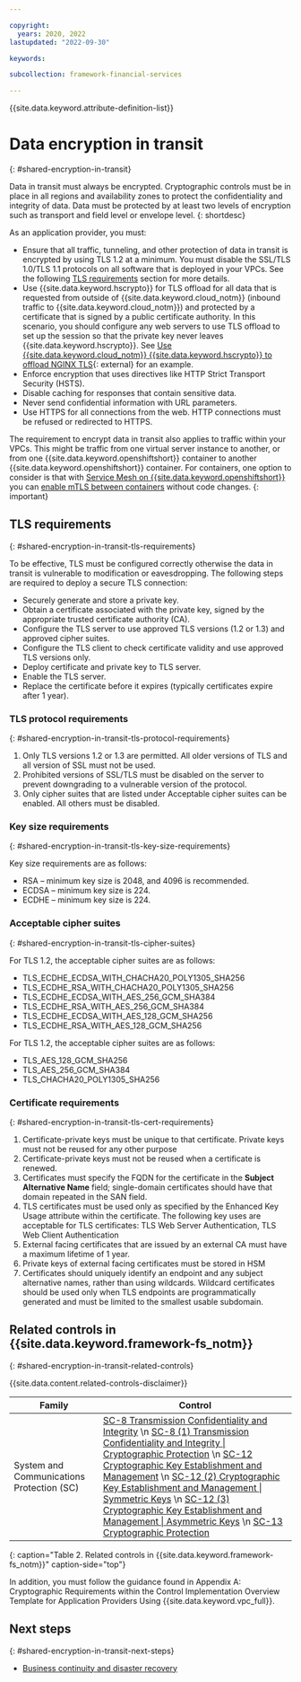 ```yaml
---

copyright:
  years: 2020, 2022
lastupdated: "2022-09-30"

keywords: 

subcollection: framework-financial-services

---
```


{{site.data.keyword.attribute-definition-list}}

# Data encryption in transit
{: #shared-encryption-in-transit}

Data in transit must always be encrypted. Cryptographic controls must be in place in all regions and availability zones to protect the confidentiality and integrity of data. Data must be protected by at least two levels of encryption such as transport and field level or envelope level.
{: shortdesc}

As an application provider, you must:

* Ensure that all traffic, tunneling, and other protection of data in transit is encrypted by using TLS 1.2 at a minimum. You must disable the SSL/TLS 1.0/TLS 1.1 protocols on all software that is deployed in your VPCs. See the following [TLS requirements](#vpc-architecture-encryption-in-transit-tls-requirements) section for more details.
* Use {{site.data.keyword.hscrypto}} for TLS offload for all data that is requested from outside of {{site.data.keyword.cloud_notm}} (inbound traffic to {{site.data.keyword.cloud_notm}}) and protected by a certificate that is signed by a public certificate authority. In this scenario, you should configure any web servers to use TLS offload to set up the session so that the private key never leaves {{site.data.keyword.hscrypto}}. See [Use {{site.data.keyword.cloud_notm}} {{site.data.keyword.hscrypto}} to offload NGINX TLS](https://developer.ibm.com/tutorials/use-hyper-protect-crypto-services-to-offload-nginx-tls/){: external} for an example.
* Enforce encryption that uses directives like HTTP Strict Transport Security (HSTS).
* Disable caching for responses that contain sensitive data.
* Never send confidential information with URL parameters.
* Use HTTPS for all connections from the web. HTTP connections must be refused or redirected to HTTPS.

The requirement to encrypt data in transit also applies to traffic within your VPCs. This might be traffic from one virtual server instance to another, or from one {{site.data.keyword.openshiftshort}} container to another {{site.data.keyword.openshiftshort}} container. For containers, one option to consider is that with [Service Mesh on {{site.data.keyword.openshiftshort}}](/docs/solution-tutorials?topic=solution-tutorials-openshift-service-mesh) you can [enable mTLS between containers](/docs/solution-tutorials?topic=solution-tutorials-openshift-service-mesh#openshift-service-mesh-secure_services) without code changes.
{: important}

## TLS requirements
{: #shared-encryption-in-transit-tls-requirements}

To be effective, TLS must be configured correctly otherwise the data in transit is vulnerable to modification or eavesdropping. The following steps are required to deploy a secure TLS connection:

* Securely generate and store a private key.
* Obtain a certificate associated with the private key, signed by the appropriate trusted certificate authority (CA).
* Configure the TLS server to use approved TLS versions (1.2 or 1.3) and approved cipher suites.
* Configure the TLS client to check certificate validity and use approved TLS versions only.
* Deploy certificate and private key to TLS server.
* Enable the TLS server.
* Replace the certificate before it expires (typically certificates expire after 1 year).

### TLS protocol requirements
{: #shared-encryption-in-transit-tls-protocol-requirements}

1. Only TLS versions 1.2 or 1.3 are permitted. All older versions of TLS and all version of SSL must not be used.
2. Prohibited versions of SSL/TLS must be disabled on the server to prevent downgrading to a vulnerable version of the protocol.
3. Only cipher suites that are listed under Acceptable cipher suites can be enabled. All others must be disabled.

### Key size requirements
{: #shared-encryption-in-transit-tls-key-size-requirements}

Key size requirements are as follows:

* RSA – minimum key size is 2048, and 4096 is recommended.
* ECDSA – minimum key size is 224.
* ECDHE – minimum key size is 224.

### Acceptable cipher suites
{: #shared-encryption-in-transit-tls-cipher-suites}

For TLS 1.2, the acceptable cipher suites are as follows:

* TLS_ECDHE_ECDSA_WITH_CHACHA20_POLY1305_SHA256
* TLS_ECDHE_RSA_WITH_CHACHA20_POLY1305_SHA256
* TLS_ECDHE_ECDSA_WITH_AES_256_GCM_SHA384
* TLS_ECDHE_RSA_WITH_AES_256_GCM_SHA384
* TLS_ECDHE_ECDSA_WITH_AES_128_GCM_SHA256
* TLS_ECDHE_RSA_WITH_AES_128_GCM_SHA256

For TLS 1.2, the acceptable cipher suites are as follows:

* TLS_AES_128_GCM_SHA256
* TLS_AES_256_GCM_SHA384
* TLS_CHACHA20_POLY1305_SHA256

### Certificate requirements
{: #shared-encryption-in-transit-tls-cert-requirements}

1. Certificate-private keys must be unique to that certificate. Private keys must not be reused for any other purpose
2. Certificate-private keys must not be reused when a certificate is renewed.
3. Certificates must specify the FQDN for the certificate in the **Subject Alternative Name** field; single-domain certificates should have that domain repeated in the SAN field.
4. TLS certificates must be used only as specified by the Enhanced Key Usage attribute within the certificate. The following key uses are acceptable for TLS certificates: TLS Web Server Authentication, TLS Web Client Authentication
5. External facing certificates that are issued by an external CA must have a maximum lifetime of 1 year.
6. Private keys of external facing certificates must be stored in HSM
7. Certificates should uniquely identify an endpoint and any subject alternative names, rather than using wildcards. Wildcard certificates should be used only when TLS endpoints are programmatically generated and must be limited to the smallest usable subdomain.

## Related controls in {{site.data.keyword.framework-fs_notm}}
{: #shared-encryption-in-transit-related-controls}

{{site.data.content.related-controls-disclaimer}}

| Family              | Control                                           |
|---------------------|---------------------------------------------------|
| System and Communications Protection (SC) | [SC-8 Transmission Confidentiality and Integrity](/docs/framework-financial-services-controls?topic=framework-financial-services-controls-sc-8) \n [SC-8 (1) Transmission Confidentiality and Integrity &#124; Cryptographic Protection](/docs/framework-financial-services-controls?topic=framework-financial-services-controls-sc-8.1) \n [SC-12 Cryptographic Key Establishment and Management](/docs/framework-financial-services-controls?topic=framework-financial-services-controls-sc-12) \n [SC-12 (2) Cryptographic Key Establishment and Management &#124; Symmetric Keys](/docs/framework-financial-services-controls?topic=framework-financial-services-controls-sc-12.2) \n [SC-12 (3) Cryptographic Key Establishment and Management &#124; Asymmetric Keys](/docs/framework-financial-services-controls?topic=framework-financial-services-controls-sc-12.3) \n [SC-13 Cryptographic Protection](/docs/framework-financial-services-controls?topic=framework-financial-services-controls-sc-13)  |
{: caption="Table 2. Related controls in {{site.data.keyword.framework-fs_notm}}" caption-side="top"}

In addition, you must follow the guidance found in Appendix A: Cryptographic Requirements within the Control Implementation Overview Template for Application Providers Using {{site.data.keyword.vpc_full}}.

## Next steps
{: #shared-encryption-in-transit-next-steps}

* [Business continuity and disaster recovery](/docs/framework-financial-services?topic=framework-financial-services-shared-bcdr)
